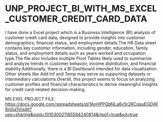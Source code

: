 # UNP_PROJECT_BI_WITH_MS_EXCEL_CUSTOMER_CREDIT_CARD_DATA

I have done a Excel project which is a Business Intelligence (BI) analysis of customer credit card data, designed to provide insights into customer demographics, financial status, and employment details.The HR Data sheet contains key customer information, including gender, education, family status, and employment details such as years worked and occupation type.The file also includes multiple Pivot Tables likely used to summarize and analyze trends in customer behavior, income distribution, and financial stability.Additionally, there is a BI Dashboard intended for data visualization. Other sheets like Add Inf and Temp may serve as supporting datasets or intermediary calculations.Overall, this project seems to focus on analyzing customer profiles and financial characteristics to derive meaningful insights for credit card-related decision-making.

MS EXEL PROJECT FILE: https://docs.google.com/spreadsheets/d/1AnHPPQbNLa6v5r2RCqauEGDjIR8nGq1V/edit?usp=sharing&ouid=101030021185584240814&rtpof=true&sd=true
